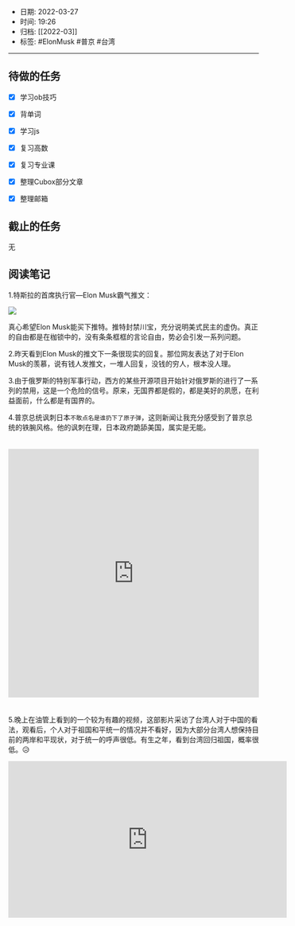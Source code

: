 
- 日期: 2022-03-27
- 时间: 19:26
- 归档: [[2022-03]]
- 标签: #ElonMusk #普京 #台湾
---

## 待做的任务

- [x] 学习ob技巧
- [x] 背单词
- [x] 学习js
- [x] 复习高数
- [x] 复习专业课
- [x] 整理Cubox部分文章
- [x] 整理邮箱


## 截止的任务

无


## 阅读笔记

1.特斯拉的首席执行官—Elon Musk霸气推文：

![](https://vip1.loli.io/2022/03/27/CrQBlEWMuGRoXF6.png)

真心希望Elon Musk能买下推特。推特封禁川宝，充分说明美式民主的虚伪。真正的自由都是在枷锁中的，没有条条框框的言论自由，势必会引发一系列问题。

2.昨天看到Elon Musk的推文下一条很现实的回复。那位网友表达了对于Elon Musk的羡慕，说有钱人发推文，一堆人回复，没钱的穷人，根本没人理。

3.由于俄罗斯的特别军事行动，西方的某些开源项目开始针对俄罗斯的进行了一系列的禁用，这是一个危险的信号。原来，无国界都是假的，都是美好的夙愿，在利益面前，什么都是有国界的。

4.普京总统讽刺日本`不敢点名是谁扔下了原子弹`，这则新闻让我充分感受到了普京总统的铁腕风格。他的讽刺在理，日本政府跪舔美国，属实是无能。

<iframe src="https://player.bilibili.com/player.html?aid=552530215&bvid=BV1Hi4y1k7fz&cid=559396280&page=1"  scrolling="no" border="0" frameborder="no" framespacing="0" allowfullscreen="true" style="width: 100%; height: 500px; max-width: 100%；align:center; padding:20px 0;"> </iframe>

5.晚上在油管上看到的一个较为有趣的视频，这部影片采访了台湾人对于中国的看法，观看后，个人对于祖国和平统一的情况并不看好，因为大部分台湾人想保持目前的两岸和平现状，对于统一的呼声很低。有生之年，看到台湾回归祖国，概率很低。😥

<iframe width="560" height="315" src="https://www.youtube-nocookie.com/embed/C0YGLDafG1o" title="YouTube video player" frameborder="0" allow="accelerometer; autoplay; clipboard-write; encrypted-media; gyroscope; picture-in-picture" allowfullscreen></iframe>